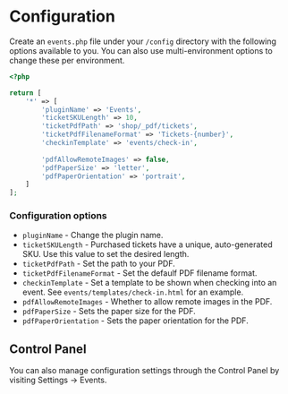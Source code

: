 # Configuration

Create an `events.php` file under your `/config` directory with the following options available to you. You can also use multi-environment options to change these per environment.

```php
<?php

return [
    '*' => [
        'pluginName' => 'Events',
        'ticketSKULength' => 10,
        'ticketPdfPath' => 'shop/_pdf/tickets',
        'ticketPdfFilenameFormat' => 'Tickets-{number}',
        'checkinTemplate' => 'events/check-in',
        
        'pdfAllowRemoteImages' => false,
        'pdfPaperSize' => 'letter',
        'pdfPaperOrientation' => 'portrait',
    ]
];
```

### Configuration options

- `pluginName` - Change the plugin name.
- `ticketSKULength` - Purchased tickets have a unique, auto-generated SKU. Use this value to set the desired length.
- `ticketPdfPath` - Set the path to your PDF.
- `ticketPdfFilenameFormat` - Set the defaulf PDF filename format.
- `checkinTemplate` - Set a template to be shown when checking into an event. See `events/templates/check-in.html` for an example.
- `pdfAllowRemoteImages` - Whether to allow remote images in the PDF.
- `pdfPaperSize` - Sets the paper size for the PDF.
- `pdfPaperOrientation` - Sets the paper orientation for the PDF.

## Control Panel

You can also manage configuration settings through the Control Panel by visiting Settings → Events.
